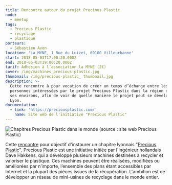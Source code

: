 ```yaml
---
title: Rencontre autour du projet Precious Plastic
node:
  - meetup
tags:
  - Precious Plastic
  - recyclage
  - plastique
porteurs:
  - Sébastien Avon
location: 'La MYNE, 1 Rue du Luizet, 69100 Villeurbanne'
start: 2018-05-03T17:00:20.000Z
end: 2018-05-03T19:00:20.000Z
tarif: Adhesion à l’association la MYNE (2€)
cover: /img/machines_precious-plastic.jpg
thumbnail: /img/precious-plastic_ thumbnail.jpg
description: >-
  Cette rencontre à pour vocation de créer un temps d’échange entre les
  personnes intéressées par le projet Precious Plastic dans la région de Lyon et
  ses environs, afin de voir de quelle manière le projet peut se développer à
  Lyon.
documentation:
  - link: 'https://preciousplastic.com/'
    name: Site web de l'initiative "Precious Plastic"
---
```

![Chapitres Precious Plastic dans le monde (source : site web Precious Plastic)](/img/precious-plastic-community.jpeg)

Cette [rencontre](https://www.facebook.com/events/789078461285662/) pour objectif d'instaurer un chapitre lyonnais "[Precious Plastic](https://preciousplastic.com/)".  Precious Plastic est une initiative initiée par l'ingénieur hollandais Dave Hakkens, qui a développé plusieurs machines destinées à recycler et valoriser le plastique. Ces machines peuvent être réalisées, modifiées ou améliorées par n’importe, l’ensemble des plans étant accessibles par Internet et la plupart des pièces issues de la récupération. L'ambition est de développer un réseau de mini-usines de recyclage dans le monde entier.
